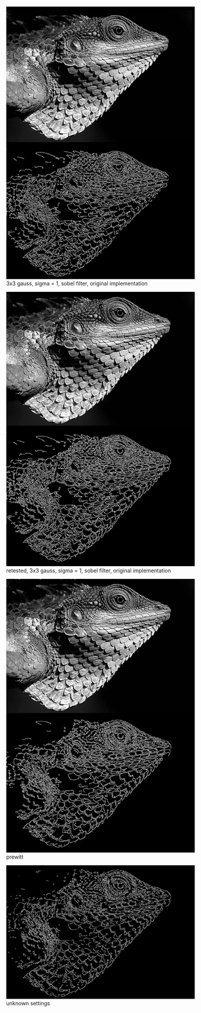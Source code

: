 ![cannylizard](img/cannylizard.png)  
3x3 gauss, sigma = 1, sobel filter, original implementation 

![retested](img/retested.png)  
retested, 3x3 gauss, sigma = 1, sobel filter, original implementation 

![prewitt](img/prewitt.png)  
prewitt  

![wikipediacanny](img/wikipediacanny.png)
unknown settings

